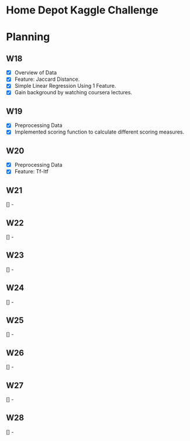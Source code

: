 # Home Depot Kaggle Challenge

# Planning

## W18
- [x]  Overview of Data
- [x]  Feature: Jaccard Distance.
- [x]  Simple Linear Regression Using 1 Feature.
- [x]  Gain background by watching coursera lectures.

## W19
- [x]  Preprocessing Data
- [x]  Implemented scoring function to calculate different scoring measures.

## W20
- [x]  Preprocessing Data
- [x]  Feature: Tf-Itf

## W21
[] - 

## W22
[] - 

## W23
[] - 

## W24
[] - 

## W25
[] - 

## W26
[] - 

## W27
[] - 

## W28
[] - 

